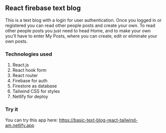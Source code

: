 ## React firebase text blog

This is a text blog with a login for user authentication. Once you logged in or registered you can read other people posts and create your own.
To read other people posts you just need to head Home, and to make your own you'll have to enter My Posts, where you can create, edit or eliminate your own posts.

### Technologies used

1. React.js
2. React hook form
3. React router
4. Firebase for auth
5. Firestore as database
6. Tailwind CSS for styles
7. Netlify for deploy

### Try it
You can try this app here:
https://basic-text-blog-react-tailwind-am.netlify.app
